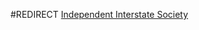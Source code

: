 #REDIRECT [Independent Interstate Society](https://2b2t.miraheze.org/wiki/Independent_Interstate_Society)